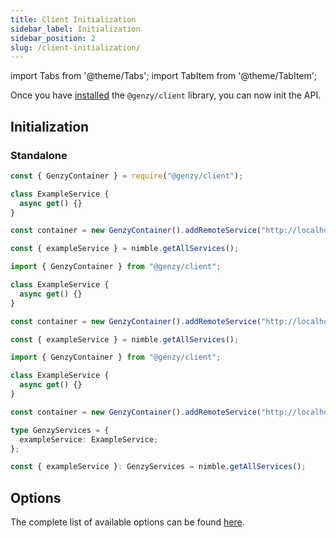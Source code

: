```yaml
---
title: Client Initialization
sidebar_label: Initialization
sidebar_position: 2
slug: /client-initialization/
---
```


import Tabs from '@theme/Tabs';
import TabItem from '@theme/TabItem';

Once you have [installed](client-installation.md) the `@genzy/client` library, you can now init the API.

## Initialization

### Standalone

<Tabs groupId="lang">
  <TabItem value="cjs" label="CommonJS" default>

```js
const { GenzyContainer } = require("@genzy/client");

class ExampleService {
  async get() {}
}

const container = new GenzyContainer().addRemoteService("http://localhost:3000", ExampleService);

const { exampleService } = nimble.getAllServices();
```

  </TabItem>
  <TabItem value="mjs" label="ES modules">

```js
import { GenzyContainer } from "@genzy/client";

class ExampleService {
  async get() {}
}

const container = new GenzyContainer().addRemoteService("http://localhost:3000", ExampleService);

const { exampleService } = nimble.getAllServices();
```

  </TabItem>
  <TabItem value="ts" label="TypeScript">

```ts
import { GenzyContainer } from "@genzy/client";

class ExampleService {
  async get() {}
}

const container = new GenzyContainer().addRemoteService("http://localhost:3000", ExampleService);

type GenzyServices = {
  exampleService: ExampleService;
};

const { exampleService }: GenzyServices = nimble.getAllServices();
```

  </TabItem>
</Tabs>

## Options

The complete list of available options can be found [here](../../client-api.md).
